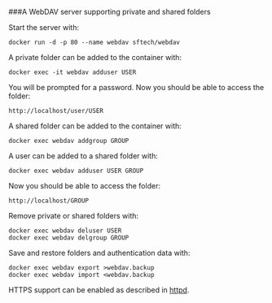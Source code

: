 ###A WebDAV server supporting private and shared folders

Start the server with:

    docker run -d -p 80 --name webdav sftech/webdav

A private folder can be added to the container with:

    docker exec -it webdav adduser USER

You will be prompted for a password. Now you should be able to access the folder:

    http://localhost/user/USER

A shared folder can be added to the container with:

    docker exec webdav addgroup GROUP

A user can be added to a shared folder with:

    docker exec webdav adduser USER GROUP

Now you should be able to access the folder: 

    http://localhost/GROUP

Remove private or shared folders with:

    docker exec webdav deluser USER
    docker exec webdav delgroup GROUP

Save and restore folders and authentication data with:

    docker exec webdav export >webdav.backup
    docker exec webdav import <webdav.backup

HTTPS support can be enabled as described in [httpd].

[httpd]: https://hub.docker.com/_/httpd
